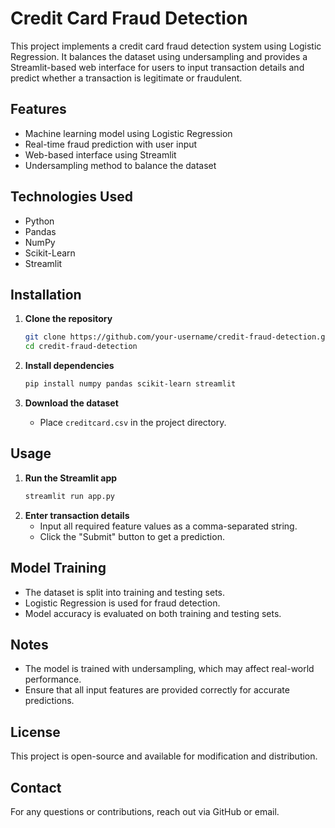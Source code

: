 # Credit Card Fraud Detection

This project implements a credit card fraud detection system using Logistic Regression. It balances the dataset using undersampling and provides a Streamlit-based web interface for users to input transaction details and predict whether a transaction is legitimate or fraudulent.

## Features
- Machine learning model using Logistic Regression
- Real-time fraud prediction with user input
- Web-based interface using Streamlit
- Undersampling method to balance the dataset

## Technologies Used
- Python
- Pandas
- NumPy
- Scikit-Learn
- Streamlit

## Installation
1. **Clone the repository**
   ```sh
   git clone https://github.com/your-username/credit-fraud-detection.git
   cd credit-fraud-detection
   ```

2. **Install dependencies**
   ```sh
   pip install numpy pandas scikit-learn streamlit
   ```

3. **Download the dataset**
   - Place `creditcard.csv` in the project directory.

## Usage
1. **Run the Streamlit app**
   ```sh
   streamlit run app.py
   ```
2. **Enter transaction details**
   - Input all required feature values as a comma-separated string.
   - Click the "Submit" button to get a prediction.

## Model Training
- The dataset is split into training and testing sets.
- Logistic Regression is used for fraud detection.
- Model accuracy is evaluated on both training and testing sets.

## Notes
- The model is trained with undersampling, which may affect real-world performance.
- Ensure that all input features are provided correctly for accurate predictions.

## License
This project is open-source and available for modification and distribution.

## Contact
For any questions or contributions, reach out via GitHub or email.

